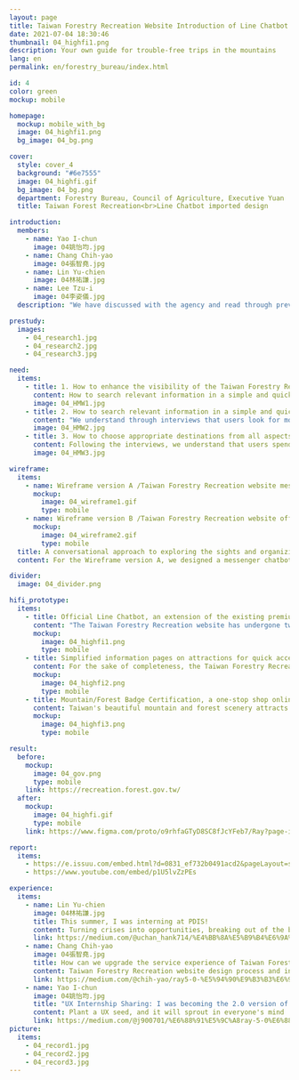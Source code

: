 ```yaml
---
layout: page
title: Taiwan Forestry Recreation Website Introduction of Line Chatbot
date: 2021-07-04 18:30:46
thumbnail: 04_highfi1.png
description: Your own guide for trouble-free trips in the mountains
lang: en
permalink: en/forestry_bureau/index.html

id: 4
color: green
mockup: mobile

homepage:
  mockup: mobile_with_bg
  image: 04_highfi1.png
  bg_image: 04_bg.png

cover:
  style: cover_4
  background: "#6e7555"
  image: 04_highfi.gif
  bg_image: 04_bg.png
  department: Forestry Bureau, Council of Agriculture, Executive Yuan
  title: Taiwan Forest Recreation<br>Line Chatbot imported design

introduction:
  members:
    - name: Yao I-chun
      image: 04姚怡均.jpg
    - name: Chang Chih-yao
      image: 04張智堯.jpg
    - name: Lin Yu-chien
      image: 04林祐謙.jpg
    - name: Lee Tzu-i
      image: 04李姿儀.jpg
  description: "We have discussed with the agency and read through previous research reports to find a topic that could be developed for the experience of users with \"no expertise and no access to the Taiwan Forestry Recreation Website,\" so we interviewed users to understand that they would spend more time on pre-trip preparation. As a result, a more convenient service is being proposed for users while the agency wants it to be visible, so we are providing a Line chatbot to allow users to interact more closely."

prestudy:
  images:
    - 04_research1.jpg
    - 04_research2.jpg
    - 04_research3.jpg

need:
  items:
    - title: 1. How to enhance the visibility of the Taiwan Forestry Recreation website so that the service can be extended to all age groups
      content: How to search relevant information in a simple and quick way for information you need
      image: 04_HMW1.jpg
    - title: 2. How to search relevant information in a simple and quick way for information you need
      content: "We understand through interviews that users look for more information on multiple websites to enrich their itineraries and cross-check the accuracy of the information, so we are capitalizing on the strengths of the Taiwan Forestry Recreation website: immediacy, accuracy and richness of information, so that users can get the information they want through our service."
      image: 04_HMW2.jpg
    - title: 3. How to choose appropriate destinations from all aspects to help users decide their trip
      content: Following the interviews, we understand that users spend a lot of time searching for places to visit, so we are offering them a different way of searching and providing push notifications of tourist attractions, so that they can explore more of Taiwan's mountainous sights.
      image: 04_HMW3.jpg

wireframe:
  items:
    - name: Wireframe version A /Taiwan Forestry Recreation website messenger chatbot
      mockup:
        image: 04_wireframe1.gif
        type: mobile
    - name: Wireframe version B /Taiwan Forestry Recreation website official Line chatbot
      mockup:
        image: 04_wireframe2.gif
        type: mobile
  title: A conversational approach to exploring the sights and organizing your trip with ease
  content: For the Wireframe version A, we designed a messenger chatbot that works on the Taiwan Forestry Recreation website. Since the Taiwan Forestry Recreation website contains a wealth of information, we have added a chatbot to the website to facilitate interaction with users subsequent to discussions, thereby extending the functionality of the website on the one hand, and simplifying the complexity of using the website by rendering immediate assistance to users when they have gained access to it on the other. The version B of Wireframe is an expanded service in the form of an official Line chatbot, which interactively helps users to select the right destinations. In addition to linking the before, during and after the whole trip, it is also planned to combine online and offline services so that users can have a complete experience throughout the itinerary.

divider:
  image: 04_divider.png

hifi_prototype:
  items:
    - title: Official Line Chatbot, an extension of the existing premium service
      content: "The Taiwan Forestry Recreation website has undergone two major revamps and is now equipped with most of the features needed to satisfy users. We have therefore been constantly asking ourselves, \"How can we optimize the current service? Rather than directly revamping the current website, we are launching an official Line chatbot service, which we hope will extend the existing service to cater for a wider range of users."
      mockup:
        image: 04_highfi1.png
        type: mobile
    - title: Simplified information pages on attractions for quick access to must-know information
      content: For the sake of completeness, the Taiwan Forestry Recreation website has put as much information as possible on its pages. Since mobile phones have small screens, too much text can be overwhelming, so we have designed a simplified version of the page with essential information about the attractions, such as opening and closing times, so that mobile phone users can quickly view the relevant information.
      mockup:
        image: 04_highfi2.png
        type: mobile
    - title: Mountain/Forest Badge Certification, a one-stop shop online and offline
      content: Taiwan's beautiful mountain and forest scenery attracts many people every year. We have designed a set of badges that users can collect at the sites as they walk the trails and climb the 100 peaks, certifying that they have achieved this feat. We have also discussed with the Forestry Bureau the possibility of rolling out related souvenirs for redemption by badge collectors in the future.
      mockup:
        image: 04_highfi3.png
        type: mobile

result:
  before:
    mockup:
      image: 04_gov.png
      type: mobile
    link: https://recreation.forest.gov.tw/
  after:
    mockup:
      image: 04_highfi.gif
      type: mobile
    link: https://www.figma.com/proto/o9rhfaGTyD8SC8fJcYFeb7/Ray?page-id=0%3A1&node-id=1058%3A2191&viewport=241%2C48%2C0.03&scaling=scale-down&starting-point-node-id=1058%3A2191&show-proto-sidebar=1

report:
  items: 
    - https://e.issuu.com/embed.html?d=0831_ef732b0491acd2&pageLayout=singlePage&u=pdis.tw&hideIssuuLogo=true
    - https://www.youtube.com/embed/p1U5lvZzPEs

experience:
  items:
    - name: Lin Yu-chien
      image: 04林祐謙.jpg
      title: This summer, I was interning at PDIS!
      content: Turning crises into opportunities, breaking out of the box and communicating with each other with an open mind
      link: https://medium.com/@uchan_hank714/%E4%BB%8A%E5%B9%B4%E6%9A%91%E5%81%87-%E6%88%91%E5%9C%A8pdis%E5%AF%A6%E7%BF%92-fc48d09647d3
    - name: Chang Chih-yao
      image: 04張智堯.jpg
      title: How can we upgrade the service experience of Taiwan Forestry Recreation website?
      content: Taiwan Forestry Recreation website design process and internship experience
      link: https://medium.com/@chih-yao/ray5-0-%E5%94%90%E9%B3%B3%E6%94%BF%E5%A7%94%E8%BE%A6%E5%85%AC%E5%AE%A4%E5%AF%A6%E7%BF%92%E7%B4%80%E9%8C%84-4eb6fbf0d7f
    - name: Yao I-chun
      image: 04姚怡均.jpg
      title: "UX Internship Sharing: I was becoming the 2.0 version of myself in Ray 5.0!"
      content: Plant a UX seed, and it will sprout in everyone's mind
      link: https://medium.com/@j900701/%E6%88%91%E5%9C%A8ray-5-0%E6%88%90%E7%82%BA2-0%E7%9A%84%E8%87%AA%E5%B7%B1-4a61a127f592
picture:
  items:
    - 04_record1.jpg
    - 04_record2.jpg
    - 04_record3.jpg
---
```

